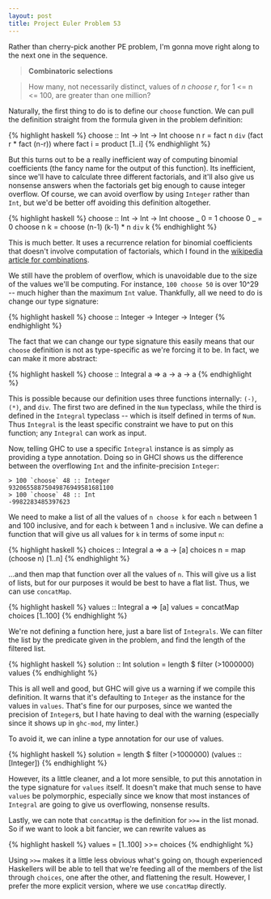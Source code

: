 ```yaml
---
layout: post
title: Project Euler Problem 53
---
```


Rather than cherry-pick another PE problem, I'm gonna move right along to the
next one in the sequence.

> **Combinatoric selections**

> How many, not necessarily distinct, values of *n choose r*, for 1 <= n <= 100, are greater than one million?

Naturally, the first thing to do is to define our `choose` function. We can
pull the definition straight from the formula given in the problem definition:

{% highlight haskell %}
choose :: Int -> Int -> Int
choose n r = fact n `div` (fact r * fact (n-r))
    where fact i = product [1..i]
{% endhighlight %}

But this turns out to be a really inefficient way of computing binomial
coefficients (the fancy name for the output of this function). Its inefficient,
since we'll have to calculate three different factorials, and it'll also give
us nonsense answers when the factorials get big enough to cause integer
overflow. Of course, we can avoid overflow by using `Integer` rather than
`Int`, but we'd be better off avoiding this definition altogether.

{% highlight haskell %}
choose :: Int -> Int -> Int
choose _ 0 = 1
choose 0 _ = 0
choose n k = choose (n-1) (k-1) * n `div` k
{% endhighlight %}

This is much better. It uses a recurrence relation for binomial coefficients
that doesn't involve computation of factorials, which I found in the [wikipedia
article for
combinations](http://en.wikipedia.org/wiki/Combination#Number_of_k-combinations).

We still have the problem of overflow, which is unavoidable due to the size of
the values we'll be computing. For instance, `100 choose 50` is over 10^29 --
much higher than the maximum `Int` value. Thankfully, all we need to do is
change our type signature:

{% highlight haskell %}
choose :: Integer -> Integer -> Integer
{% endhighlight %}

The fact that we can change our type signature this easily means that our
`choose` definition is not as type-specific as we're forcing it to be. In fact,
we can make it more abstract:

{% highlight haskell %}
choose :: Integral a => a -> a -> a
{% endhighlight %}

This is possible because our definition uses three functions internally: `(-)`,
`(*)`, and `div`. The first two are defined in the `Num` typeclass, while the
third is defined in the `Integral` typeclass -- which is itself defined in
terms of `Num`. Thus `Integral` is the least specific constraint we have to put
on this function; any `Integral` can work as input.

Now, telling GHC to use a specific `Integral` instance is as simply as
providing a type annotation. Doing so in GHCI shows us the difference between
the overflowing `Int` and the infinite-precision `Integer`:

    > 100 `choose` 48 :: Integer
    93206558875049876949581681100
    > 100 `choose` 48 :: Int
    -9982283485397623

We need to make a list of all the values of `n choose k` for each `n` between 1
and 100 inclusive, and for each `k` between 1 and `n` inclusive. We can define a
function that will give us all values for `k` in terms of some input `n`:

{% highlight haskell %}
choices :: Integral a => a -> [a]
choices n = map (choose n) [1..n]
{% endhighlight %}

...and then map that function over all the values of `n`. This will give us a
list of lists, but for our purposes it would be best to have a flat list. Thus,
we can use `concatMap`.

{% highlight haskell %}
values :: Integral a => [a]
values = concatMap choices [1..100]
{% endhighlight %}

We're not defining a function here, just a bare list of `Integrals`. We can
filter the list by the predicate given in the problem, and find the length of
the filtered list.

{% highlight haskell %}
solution :: Int
solution = length $ filter (>1000000) values
{% endhighlight %}

This is all well and good, but GHC will give us a warning if we compile this
definition. It warns that it's defaulting to `Integer` as the instance for
the values in `values`. That's fine for our purposes, since we wanted the
precision of `Integer`s, but I hate having to deal with the warning (especially
since it shows up in `ghc-mod`, my linter.)

To avoid it, we can inline a type annotation for our use of values.

{% highlight haskell %}
solution = length $ filter (>1000000) (values :: [Integer])
{% endhighlight %}

However, its a little cleaner, and a lot more sensible, to put this annotation
in the type signature for `values` itself. It doesn't make that much sense to
have `values` be polymorphic, especially since we know that most instances of
`Integral` are going to give us overflowing, nonsense results.

Lastly, we can note that `concatMap` is the definition for `>>=` in the list
monad. So if we want to look a bit fancier, we can rewrite values as

{% highlight haskell %}
values = [1..100] >>= choices
{% endhighlight %}

Using `>>=` makes it a little less obvious what's going on, though experienced
Haskellers will be able to tell that we're feeding all of the members of the
list through `choices`, one after the other, and flattening the result.
However, I prefer the more explicit version, where we use `concatMap` directly.
